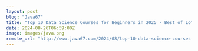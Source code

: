```yaml
---
layout: post
blog: "Java67"
title: "Top 10 Data Science Courses for Beginners in 2025 - Best of Lot"
date: 2024-08-26T06:59:00Z
image: images/java.png
remote_url: "http://www.java67.com/2024/08/top-10-data-science-courses-for.html"
---
```

